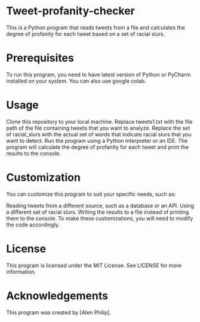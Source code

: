 # Tweet-profanity-checker
This is a Python program that reads tweets from a file and calculates the degree of profanity for each tweet based on a set of racial slurs.

# Prerequisites
To run this program, you need to have latest version of Python or PyCharm installed on your system. You can also use google colab.

# Usage
Clone this repository to your local machine.
Replace tweets1.txt with the file path of the file containing tweets that you want to analyze.
Replace the set of racial_slurs with the actual set of words that indicate racial slurs that you want to detect.
Run the program using a Python interpreter or an IDE.
The program will calculate the degree of profanity for each tweet and print the results to the console.

# Customization
You can customize this program to suit your specific needs, such as:

Reading tweets from a different source, such as a database or an API.
Using a different set of racial slurs.
Writing the results to a file instead of printing them to the console.
To make these customizations, you will need to modify the code accordingly.

# License
This program is licensed under the MIT License. See LICENSE for more information.

# Acknowledgements
This program was created by [Alen Philip].
